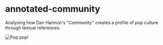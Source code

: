 # annotated-community

Analysing how Dan Harmon's "Community" creates a profile of pop culture through textual references.

![Pop pop!](https://media.giphy.com/media/xtIYfyKf16xJm/giphy.gif)

